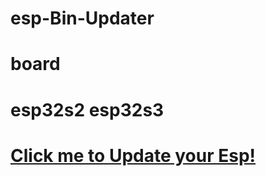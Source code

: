 # esp-Bin-Updater
# board

# esp32s2 esp32s3

# [Click me to Update your Esp!](https://ciss84.github.io/esp32-S2-S3-Bin-Updater/)

